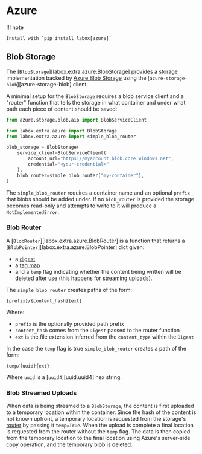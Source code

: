 # Azure

!!! note

    Install with `pip install labox[azure]`

## Blob Storage

The [`BlobStorage`][labox.extra.azure.BlobStorage] provides a
[storage](../concepts/storages.md) implementation backed by
[Azure Blob Storage](https://azure.microsoft.com/en-us/products/storage/blobs/) using
the [`azure-storage-blob`][azure-storage-blob] client.

A minimal setup for the `BlobStorage` requires a blob service client and a "router"
function that tells the storage in what container and under what path each piece of
content should be saved:

```python
from azure.storage.blob.aio import BlobServiceClient

from labox.extra.azure import BlobStorage
from labox.extra.azure import simple_blob_router

blob_storage = BlobStorage(
    service_client=BlobServiceClient(
        account_url="https://myaccount.blob.core.windows.net",
        credential="<your-credential>"
    ),
    blob_router=simple_blob_router("my-container"),
)
```

The `simple_blob_router` requires a container name and an optional `prefix` that blobs
should be added under. If no `blob_router` is provided the storage becomes read-only and
attempts to write to it will produce a `NotImplementedError`.

### Blob Router

A [`BlobRouter`][labox.extra.azure.BlobRouter] is a function that returns a
[`BlobPointer`][labox.extra.azure.BlobPointer] dict given:

-   a [digest](../concepts/storages.md#content-digest)
-   a [tag map](../concepts/storages.md#storage-tags)
-   and a `temp` flag indicating whether the content being written will be deleted after
    use (this happens for [streaming uploads](#blob-streamed-uploads)).

The `simple_blob_router` creates paths of the form:

```
{prefix}/{content_hash}{ext}
```

Where:

-   `prefix` is the optionally provided path prefix
-   `content_hash` comes from the `Digest` passed to the router function
-   `ext` is the file extension inferred from the `content_type` within the `Digest`

In the case the `temp` flag is true `simple_blob_router` creates a path of the form:

```
temp/{uuid}{ext}
```

Where `uuid` is a [`uuid4`][uuid.uuid4] hex string.

### Blob Streamed Uploads

When data is being streamed to a `BlobStorage`, the content is first uploaded to a
temporary location within the container. Since the hash of the content is not known
upfront, a temporary location is requested from the storage's [router](#blob-router) by
passing it `temp=True`. When the upload is complete a final location is requested from
the router without the `temp` flag. The data is then copied from the temporary location
to the final location using Azure's server-side copy operation, and the temporary blob
is deleted.
